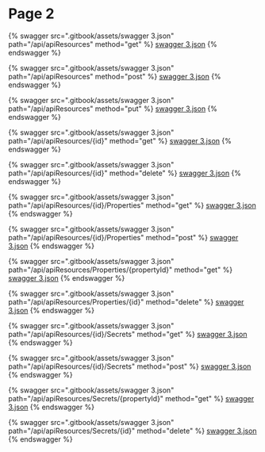 # Page 2

{% swagger src=".gitbook/assets/swagger 3.json" path="/api/apiResources" method="get" %}
[swagger 3.json](<.gitbook/assets/swagger 3.json>)
{% endswagger %}

{% swagger src=".gitbook/assets/swagger 3.json" path="/api/apiResources" method="post" %}
[swagger 3.json](<.gitbook/assets/swagger 3.json>)
{% endswagger %}

{% swagger src=".gitbook/assets/swagger 3.json" path="/api/apiResources" method="put" %}
[swagger 3.json](<.gitbook/assets/swagger 3.json>)
{% endswagger %}

{% swagger src=".gitbook/assets/swagger 3.json" path="/api/apiResources/{id}" method="get" %}
[swagger 3.json](<.gitbook/assets/swagger 3.json>)
{% endswagger %}

{% swagger src=".gitbook/assets/swagger 3.json" path="/api/apiResources/{id}" method="delete" %}
[swagger 3.json](<.gitbook/assets/swagger 3.json>)
{% endswagger %}

{% swagger src=".gitbook/assets/swagger 3.json" path="/api/apiResources/{id}/Properties" method="get" %}
[swagger 3.json](<.gitbook/assets/swagger 3.json>)
{% endswagger %}

{% swagger src=".gitbook/assets/swagger 3.json" path="/api/apiResources/{id}/Properties" method="post" %}
[swagger 3.json](<.gitbook/assets/swagger 3.json>)
{% endswagger %}

{% swagger src=".gitbook/assets/swagger 3.json" path="/api/apiResources/Properties/{propertyId}" method="get" %}
[swagger 3.json](<.gitbook/assets/swagger 3.json>)
{% endswagger %}

{% swagger src=".gitbook/assets/swagger 3.json" path="/api/apiResources/Properties/{id}" method="delete" %}
[swagger 3.json](<.gitbook/assets/swagger 3.json>)
{% endswagger %}

{% swagger src=".gitbook/assets/swagger 3.json" path="/api/apiResources/{id}/Secrets" method="get" %}
[swagger 3.json](<.gitbook/assets/swagger 3.json>)
{% endswagger %}

{% swagger src=".gitbook/assets/swagger 3.json" path="/api/apiResources/{id}/Secrets" method="post" %}
[swagger 3.json](<.gitbook/assets/swagger 3.json>)
{% endswagger %}

{% swagger src=".gitbook/assets/swagger 3.json" path="/api/apiResources/Secrets/{propertyId}" method="get" %}
[swagger 3.json](<.gitbook/assets/swagger 3.json>)
{% endswagger %}

{% swagger src=".gitbook/assets/swagger 3.json" path="/api/apiResources/Secrets/{id}" method="delete" %}
[swagger 3.json](<.gitbook/assets/swagger 3.json>)
{% endswagger %}
